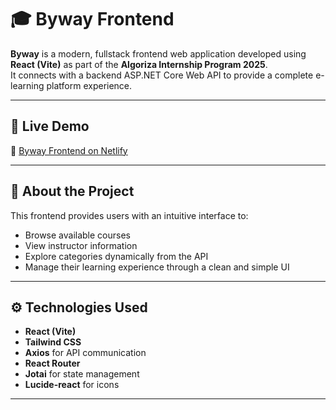 # 🎓 Byway Frontend

**Byway** is a modern, fullstack frontend web application developed using **React (Vite)** as part of the **Algoriza Internship Program 2025**.  
It connects with a backend ASP.NET Core Web API to provide a complete e-learning platform experience.

---

## 🚀 Live Demo
🔗 [Byway Frontend on Netlify](https://byway-project.netlify.app/)

---

## 🧠 About the Project
This frontend provides users with an intuitive interface to:
- Browse available courses  
- View instructor information  
- Explore categories dynamically from the API  
- Manage their learning experience through a clean and simple UI  

---

## ⚙️ Technologies Used
- **React (Vite)**
- **Tailwind CSS**
- **Axios** for API communication
- **React Router**
- **Jotai** for state management
- **Lucide-react** for icons

---
